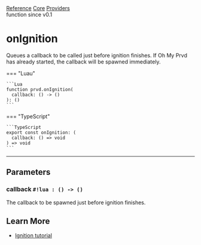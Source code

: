 <div class="ompdoc-api-breadcrumbs">
<a href="../../../">Reference</a>
<a href="../../">Core</a>
<a href="../">Providers</a>
</div>

<div class="ompdoc-api-tags">
<span>function</span>
<span>since v0.1</span>
</div>

# onIgnition

Queues a callback to be called just before ignition finishes. If Oh My Prvd has
already started, the callback will be spawned immediately.

=== "Luau"

    ```Lua
    function prvd.onIgnition(
      callback: () -> ()
    ): ()
    ```

=== "TypeScript"

    ```TypeScript
    export const onIgnition: (
      callback: () => void
    ) => void
    ```

---

## Parameters

### callback `#!lua : () -> ()`

The callback to be spawned just before ignition finishes.

## Learn More

- [Ignition tutorial](../../../learn/ignition.md)
